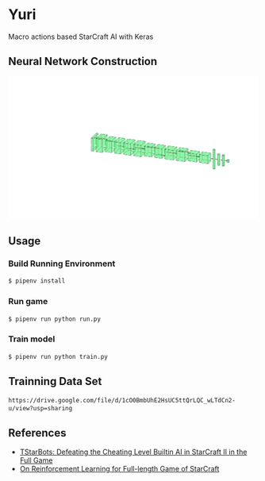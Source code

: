 # Yuri

Macro actions based StarCraft AI with Keras

## Neural Network Construction

![nn.svg](/images/nn.svg)

## Usage

### Build Running Environment

```sh
$ pipenv install
```

### Run game

```sh
$ pipenv run python run.py
```

### Train model

```sh
$ pipenv run python train.py
```

## Trainning Data Set

```
https://drive.google.com/file/d/1cO0BmbUhE2HsUC5ttQrLQC_wLTdCn2-u/view?usp=sharing
```

## References

* [TStarBots: Defeating the Cheating Level Builtin AI in StarCraft II in the Full Game](https://arxiv.org/pdf/1809.07193.pdf)
* [On Reinforcement Learning for Full-length Game of StarCraft](https://arxiv.org/pdf/1809.09095.pdf)
